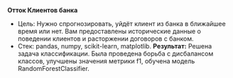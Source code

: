 **Отток Клиентов банка**
* Цель: Нужно спрогнозировать, уйдёт клиент из банка в ближайшее время или нет. Вам предоставлены исторические данные о поведении клиентов и расторжении договоров с банком.
* Стек: pandas, numpy, scikit-learn, matplotlib.
**Результат:** Решена задача классификации. Была проведена борьба с дисбалансом классов, улучшены значения метрики f1, обучена модель RandomForestClassifier.

